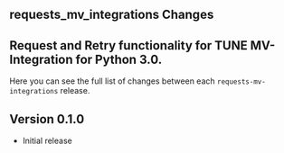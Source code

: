 ## requests_mv_integrations Changes
## Request and Retry functionality for TUNE MV-Integration for Python 3.0.

Here you can see the full list of changes between each `requests-mv-integrations` release.

Version 0.1.0
-------------
* Initial release
